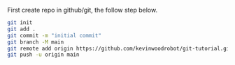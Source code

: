 First create repo in github/git, the follow step below. 

```bash
git init
git add .
git commit -m "initial commit"
git branch -M main
git remote add origin https://github.com/kevinwoodrobot/git-tutorial.git
git push -u origin main
```
